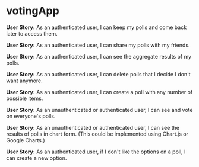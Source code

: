 # votingApp

**User Story:** As an authenticated user, I can keep my polls and come back later to access them.

**User Story:** As an authenticated user, I can share my polls with my friends.

**User Story:** As an authenticated user, I can see the aggregate results of my polls.

**User Story:** As an authenticated user, I can delete polls that I decide I don't want anymore.

**User Story:** As an authenticated user, I can create a poll with any number of possible items.

**User Story:** As an unauthenticated or authenticated user, I can see and vote on everyone's polls.

**User Story:** As an unauthenticated or authenticated user, I can see the results of polls in chart form. (This could be implemented using Chart.js or Google Charts.)

**User Story:** As an authenticated user, if I don't like the options on a poll, I can create a new option.
